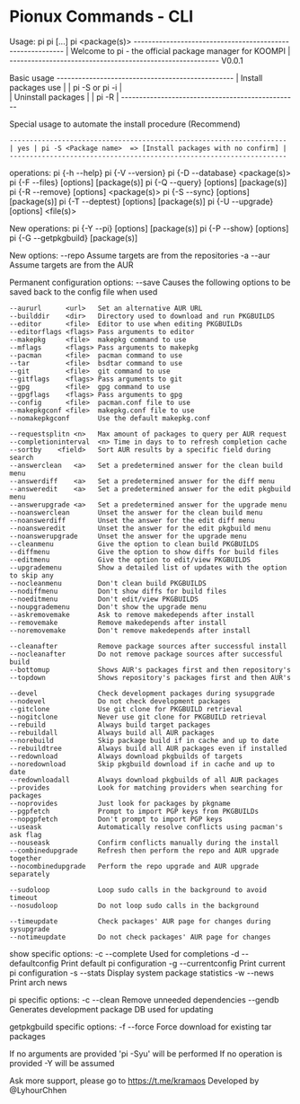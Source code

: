 # Pionux Commands - CLI
[//]: # (TODO: format)

Usage:
	pi
    pi <operation> [...]
	pi <package(s)>
	----------------------------------------------------------
	| Welcome to pi - the official package manager for KOOMPI  |
	----------------------------------------------------------
	V0.0.1
	
Basic usage
	-------------------------------------------------
	| Install packages use                           |
	| pi -S <package name> or pi -i <Package name> 	 |	
	| Uninstall packages           	                 |
	| pi -R <Package name>			         |
	-------------------------------------------------		

Special usage to automate the install procedure (Recommend)

	---------------------------------------------------------------------
	| yes | pi -S <Package name>  => [Install packages with no confirm] |	
	---------------------------------------------------------------------


operations:
    pi {-h --help}
    pi {-V --version}
    pi {-D --database}    <options> <package(s)>
    pi {-F --files}       [options] [package(s)]
    pi {-Q --query}       [options] [package(s)]
    pi {-R --remove}      [options] <package(s)>
    pi {-S --sync}        [options] [package(s)]
    pi {-T --deptest}     [options] [package(s)]
    pi {-U --upgrade}     [options] <file(s)>

New operations:
    pi {-Y --pi}         [options] [package(s)]
    pi {-P --show}        [options]
    pi {-G --getpkgbuild} [package(s)]

New options:
       --repo             Assume targets are from the repositories
    -a --aur              Assume targets are from the AUR

Permanent configuration options:
    --save                Causes the following options to be saved back to the
                          config file when used

    --aururl      <url>   Set an alternative AUR URL
    --builddir    <dir>   Directory used to download and run PKGBUILDS
    --editor      <file>  Editor to use when editing PKGBUILDs
    --editorflags <flags> Pass arguments to editor
    --makepkg     <file>  makepkg command to use
    --mflags      <flags> Pass arguments to makepkg
    --pacman      <file>  pacman command to use
    --tar         <file>  bsdtar command to use
    --git         <file>  git command to use
    --gitflags    <flags> Pass arguments to git
    --gpg         <file>  gpg command to use
    --gpgflags    <flags> Pass arguments to gpg
    --config      <file>  pacman.conf file to use
    --makepkgconf <file>  makepkg.conf file to use
    --nomakepkgconf       Use the default makepkg.conf

    --requestsplitn <n>   Max amount of packages to query per AUR request
    --completioninterval  <n> Time in days to to refresh completion cache
    --sortby    <field>   Sort AUR results by a specific field during search
    --answerclean   <a>   Set a predetermined answer for the clean build menu
    --answerdiff    <a>   Set a predetermined answer for the diff menu
    --answeredit    <a>   Set a predetermined answer for the edit pkgbuild menu
    --answerupgrade <a>   Set a predetermined answer for the upgrade menu
    --noanswerclean       Unset the answer for the clean build menu
    --noanswerdiff        Unset the answer for the edit diff menu
    --noansweredit        Unset the answer for the edit pkgbuild menu
    --noanswerupgrade     Unset the answer for the upgrade menu
    --cleanmenu           Give the option to clean build PKGBUILDS
    --diffmenu            Give the option to show diffs for build files
    --editmenu            Give the option to edit/view PKGBUILDS
    --upgrademenu         Show a detailed list of updates with the option to skip any
    --nocleanmenu         Don't clean build PKGBUILDS
    --nodiffmenu          Don't show diffs for build files
    --noeditmenu          Don't edit/view PKGBUILDS
    --noupgrademenu       Don't show the upgrade menu
    --askremovemake       Ask to remove makedepends after install
    --removemake          Remove makedepends after install
    --noremovemake        Don't remove makedepends after install

    --cleanafter          Remove package sources after successful install
    --nocleanafter        Do not remove package sources after successful build
    --bottomup            Shows AUR's packages first and then repository's
    --topdown             Shows repository's packages first and then AUR's

    --devel               Check development packages during sysupgrade
    --nodevel             Do not check development packages
    --gitclone            Use git clone for PKGBUILD retrieval
    --nogitclone          Never use git clone for PKGBUILD retrieval
    --rebuild             Always build target packages
    --rebuildall          Always build all AUR packages
    --norebuild           Skip package build if in cache and up to date
    --rebuildtree         Always build all AUR packages even if installed
    --redownload          Always download pkgbuilds of targets
    --noredownload        Skip pkgbuild download if in cache and up to date
    --redownloadall       Always download pkgbuilds of all AUR packages
    --provides            Look for matching providers when searching for packages
    --noprovides          Just look for packages by pkgname
    --pgpfetch            Prompt to import PGP keys from PKGBUILDs
    --nopgpfetch          Don't prompt to import PGP keys
    --useask              Automatically resolve conflicts using pacman's ask flag
    --nouseask            Confirm conflicts manually during the install
    --combinedupgrade     Refresh then perform the repo and AUR upgrade together
    --nocombinedupgrade   Perform the repo upgrade and AUR upgrade separately

    --sudoloop            Loop sudo calls in the background to avoid timeout
    --nosudoloop          Do not loop sudo calls in the background

    --timeupdate          Check packages' AUR page for changes during sysupgrade
    --notimeupdate        Do not check packages' AUR page for changes

show specific options:
    -c --complete         Used for completions
    -d --defaultconfig    Print default pi configuration
    -g --currentconfig    Print current pi configuration
    -s --stats            Display system package statistics
    -w --news             Print arch news

pi specific options:
    -c --clean            Remove unneeded dependencies
       --gendb            Generates development package DB used for updating

getpkgbuild specific options:
    -f --force            Force download for existing tar packages

If no arguments are provided 'pi -Syu' will be performed
If no operation is provided -Y will be assumed

Ask more support, please go to https://t.me/kramaos
Developed by @LyhourChhen
